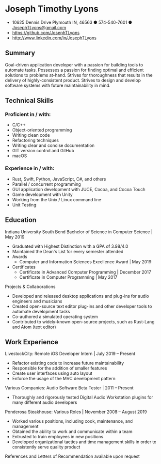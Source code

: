 # Joseph Timothy Lyons

- 10625 Dennis Drive Plymouth IN, 46563 ● 574-540-7601 ● JosephTLyons@gmail.com
- https://github.com/JosephTLyons
- http://www.linkedin.com/in/JosephTLyons

## Summary

Goal-driven application developer with a passion for building tools to automate
tasks.  Possesses a passion for finding optimal and efficient solutions to
problems at-hand.  Strives for thoroughness that results in the delivery of
highly-consistent product.  Strives to design and develop software systems with
future maintainability in mind.

## Technical Skills

### Proficient in / with:

- C/C++
- Object-oriented programming
- Writing clean code
- Refactoring techniques
- Writing clear and concise documentation
- GIT version control and GitHub
- macOS

### Experience in / with:

- Rust, Swift, Python, JavaScript, C#, and others
- Parallel / concurrent programming
- GUI application development with JUCE, Cocoa, and Cocoa Touch
- Game development with Unity
- Working from the Unix / Linux command line
- Unit Testing

## Education

Indiana University South Bend
Bachelor of Science in Computer Science | May 2019
- Graduated with Highest Distinction with a GPA of 3.98/4.0
- Maintained the Dean's List for every semester attended
- Awards
    - Computer and Information Sciences Excellence Award | May 2019
- Certificates
    - Certificate in Advanced Computer Programming | December 2017
    - Certificate in Computer Programming | May 2017

Projects & Collaborations
- Developed and released desktop applications and plug-ins for audio engineers
  and musicians
- Created open-source text editor plug-ins and other developer tools to automate
  development tasks
- Co-authored a simulated operating system
- Contributed to widely-known open-source projects, such as Rust-Lang and Atom
  (text editor)

## Work Experience

LivestockCity: Remote iOS Developer Intern | July 2019 – Present
- Refactor existing code to increase future maintainability
- Responsible for the addition of smaller features
- Create user interfaces using auto layout
- Enforce the usage of the MVC development pattern

Various Companies:  Audio Software Beta Tester | 2011 – Present
- Thoroughly and rigorously tested Digital Audio Workstation plugins for many
  different audio developers

Ponderosa Steakhouse:  Various Roles | November 2008 – August 2019
- Worked various positions, including cook, maintenance, and management
- Obtained the ability to work and communicate within a team
- Entrusted to train employees in new positions
- Developed organizational tactics and time management skills in order to
  consistently serve quality product

References and Letters of Recommendation available upon request
